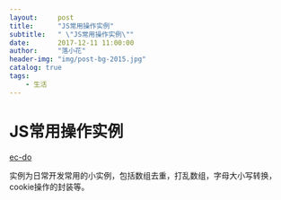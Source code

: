 ```yaml
---
layout:     post
title:      "JS常用操作实例"
subtitle:   " \"JS常用操作实例\""
date:       2017-12-11 11:00:00
author:     "落小花"
header-img: "img/post-bg-2015.jpg"
catalog: true
tags:
    - 生活
---
```



# JS常用操作实例 #

[ec-do](https://github.com/chenhuiYj/ec-do)

实例为日常开发常用的小实例，包括数组去重，打乱数组，字母大小写转换，cookie操作的封装等。



